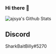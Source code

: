 ### Hi there 👋

<!--
**ajsya/ajsya** is a ✨ _special_ ✨ repository because its `README.md` (this file) appears on your GitHub profile.

Here are some ideas to get you started:

- 🔭 I’m currently working on ...
- 🌱 I’m currently learning ...
- 👯 I’m looking to collaborate on ...
- 🤔 I’m looking for help with ...
- 💬 Ask me about ...
- 📫 How to reach me: ...
- 😄 Pronouns: ...
- ⚡ Fun fact: ...
-->

![ajsya's Github Stats](https://github-readme-stats.vercel.app/api?username=ajsya&count_private=true&show_icons=true&bg_color=101010&text_color=35A1EA&title_color=35A1EA)

## Discord
SharkBaitBilly#5270
